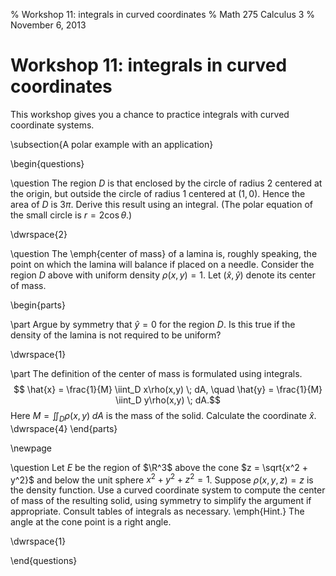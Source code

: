 % Workshop 11: integrals in curved coordinates
% Math 275 Calculus 3
% November 6, 2013

# Workshop 11: integrals in curved coordinates

This workshop gives you a chance to practice integrals with curved coordinate systems.

\subsection{A polar example with an application}

\begin{questions}

\question The region $D$ is that enclosed by the circle of radius $2$ centered at the origin, but outside the circle of radius $1$ centered at $(1,0)$. Hence the area of $D$ is $3\pi$. Derive this result using an integral. (The polar equation of the small circle is $r = 2\cos\theta$.)

\dwrspace{2}

\question The \emph{center of mass} of a lamina is, roughly speaking, the point on which the lamina will balance if placed on a needle. Consider the region $D$ above with uniform density $\rho(x,y) = 1$. Let $(\hat{x}, \hat{y})$ denote its center of mass.

\begin{parts}

\part Argue by symmetry that $\hat{y} = 0$ for the region $D$. Is this true if the density of the lamina is not required to be uniform?

\dwrspace{1}

\part The definition of the center of mass is formulated using integrals.
$$ \hat{x} = \frac{1}{M} \iint_D x\rho(x,y) \; dA, \quad \hat{y} = \frac{1}{M} \iint_D y\rho(x,y) \; dA.$$
Here $M = \iint_D \rho(x,y) \; dA$ is the mass of the solid. Calculate the coordinate $\hat{x}$.
\dwrspace{4}
\end{parts}

\newpage

\question Let $E$ be the region of $\R^3$ above the cone $z = \sqrt{x^2 + y^2}$ and below the unit sphere $x^2 + y^2 + z^2 = 1$. Suppose $\rho(x,y,z) = z$ is the density function. Use a curved coordinate system to compute the center of mass of the resulting solid, using symmetry to simplify the argument if appropriate. Consult tables of integrals as necessary. \emph{Hint.} The angle at the cone point is a right angle.

\dwrspace{1}

\end{questions}
